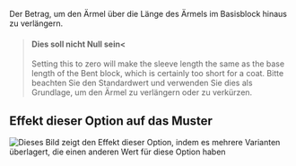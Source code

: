 Der Betrag, um den Ärmel über die Länge des Ärmels im Basisblock hinaus zu verlängern.

> #### Dies soll nicht Null sein<
>
> Setting this to zero will make the sleeve length the same as the base length of the Bent block, which is certainly too short for a coat. Bitte beachten Sie den Standardwert und verwenden Sie dies als Grundlage, um den Ärmel zu verlängern oder zu verkürzen.

## Effekt dieser Option auf das Muster

![Dieses Bild zeigt den Effekt dieser Option, indem es mehrere Varianten überlagert, die einen anderen Wert für diese Option haben](bent\_sleevelengthbonus\_sample.svg "Effekt dieser Option auf das Muster")
